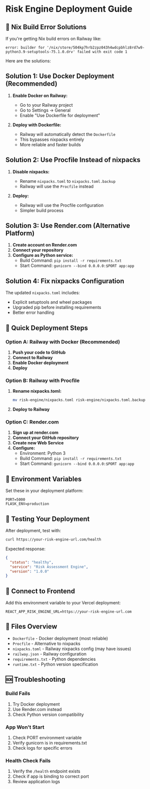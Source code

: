 # Risk Engine Deployment Guide

## 🚨 Nix Build Error Solutions

If you're getting Nix build errors on Railway like:
```
error: builder for '/nix/store/504kp7hrb2zpz043h4wdcpbhlz8rd7w9-python3.9-setuptools-75.1.0.drv' failed with exit code 1
```

Here are the solutions:

## Solution 1: Use Docker Deployment (Recommended)

1. **Enable Docker on Railway:**
   - Go to your Railway project
   - Go to Settings → General
   - Enable "Use Dockerfile for deployment"

2. **Deploy with Dockerfile:**
   - Railway will automatically detect the `Dockerfile`
   - This bypasses nixpacks entirely
   - More reliable and faster builds

## Solution 2: Use Procfile Instead of nixpacks

1. **Disable nixpacks:**
   - Rename `nixpacks.toml` to `nixpacks.toml.backup`
   - Railway will use the `Procfile` instead

2. **Deploy:**
   - Railway will use the Procfile configuration
   - Simpler build process

## Solution 3: Use Render.com (Alternative Platform)

1. **Create account on Render.com**
2. **Connect your repository**
3. **Configure as Python service:**
   - Build Command: `pip install -r requirements.txt`
   - Start Command: `gunicorn --bind 0.0.0.0:$PORT app:app`

## Solution 4: Fix nixpacks Configuration

The updated `nixpacks.toml` includes:
- Explicit setuptools and wheel packages
- Upgraded pip before installing requirements
- Better error handling

## 🚀 Quick Deployment Steps

### Option A: Railway with Docker (Recommended)

1. **Push your code to GitHub**
2. **Connect to Railway**
3. **Enable Docker deployment**
4. **Deploy**

### Option B: Railway with Procfile

1. **Rename nixpacks.toml:**
   ```bash
   mv risk-engine/nixpacks.toml risk-engine/nixpacks.toml.backup
   ```

2. **Deploy to Railway**

### Option C: Render.com

1. **Sign up at render.com**
2. **Connect your GitHub repository**
3. **Create new Web Service**
4. **Configure:**
   - Environment: Python 3
   - Build Command: `pip install -r requirements.txt`
   - Start Command: `gunicorn --bind 0.0.0.0:$PORT app:app`

## 🔧 Environment Variables

Set these in your deployment platform:

```
PORT=5000
FLASK_ENV=production
```

## 🧪 Testing Your Deployment

After deployment, test with:

```bash
curl https://your-risk-engine-url.com/health
```

Expected response:
```json
{
  "status": "healthy",
  "service": "Risk Assessment Engine",
  "version": "1.0.0"
}
```

## 🔗 Connect to Frontend

Add this environment variable to your Vercel deployment:

```
REACT_APP_RISK_ENGINE_URL=https://your-risk-engine-url.com
```

## 📁 Files Overview

- `Dockerfile` - Docker deployment (most reliable)
- `Procfile` - Alternative to nixpacks
- `nixpacks.toml` - Railway nixpacks config (may have issues)
- `railway.json` - Railway configuration
- `requirements.txt` - Python dependencies
- `runtime.txt` - Python version specification

## 🆘 Troubleshooting

### Build Fails
1. Try Docker deployment
2. Use Render.com instead
3. Check Python version compatibility

### App Won't Start
1. Check PORT environment variable
2. Verify gunicorn is in requirements.txt
3. Check logs for specific errors

### Health Check Fails
1. Verify the `/health` endpoint exists
2. Check if app is binding to correct port
3. Review application logs


